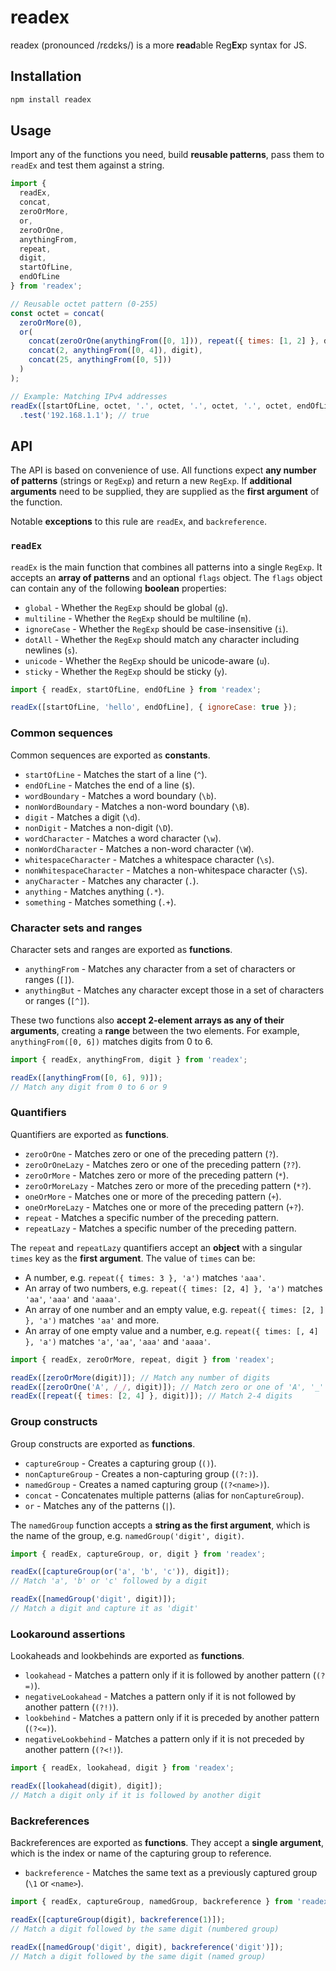 # readex

readex (pronounced /rɛdɛks/) is a more **read**able Reg**Ex**p syntax for JS.

## Installation

```bash
npm install readex
```

## Usage

Import any of the functions you need, build **reusable patterns**, pass them to `readEx` and test them against a string.

```js
import {
  readEx,
  concat,
  zeroOrMore,
  or,
  zeroOrOne,
  anythingFrom,
  repeat,
  digit,
  startOfLine,
  endOfLine
} from 'readex';

// Reusable octet pattern (0-255)
const octet = concat(
  zeroOrMore(0),
  or(
    concat(zeroOrOne(anythingFrom([0, 1])), repeat({ times: [1, 2] }, digit)),
    concat(2, anythingFrom([0, 4]), digit),
    concat(25, anythingFrom([0, 5]))
  )
);

// Example: Matching IPv4 addresses
readEx([startOfLine, octet, '.', octet, '.', octet, '.', octet, endOfLine])
  .test('192.168.1.1'); // true
```

## API

The API is based on convenience of use. All functions expect **any number of patterns** (strings or `RegExp`) and return a new `RegExp`. If **additional arguments** need to be supplied, they are supplied as the **first argument** of the function.

Notable **exceptions** to this rule are `readEx`, and `backreference`.

### `readEx`

`readEx` is the main function that combines all patterns into a single `RegExp`. It accepts an **array of patterns** and an optional `flags` object. The `flags` object can contain any of the following **boolean** properties:
- `global` - Whether the `RegExp` should be global (`g`).
- `multiline` - Whether the `RegExp` should be multiline (`m`).
- `ignoreCase` - Whether the `RegExp` should be case-insensitive (`i`).
- `dotAll` - Whether the `RegExp` should match any character including newlines (`s`).
- `unicode` - Whether the `RegExp` should be unicode-aware (`u`).
- `sticky` - Whether the `RegExp` should be sticky (`y`).

```js
import { readEx, startOfLine, endOfLine } from 'readex';

readEx([startOfLine, 'hello', endOfLine], { ignoreCase: true });
```

### Common sequences

Common sequences are exported as **constants**.

- `startOfLine` - Matches the start of a line (`^`).
- `endOfLine` - Matches the end of a line (`$`).
- `wordBoundary` - Matches a word boundary (`\b`).
- `nonWordBoundary` - Matches a non-word boundary (`\B`).
- `digit` - Matches a digit (`\d`).
- `nonDigit` - Matches a non-digit (`\D`).
- `wordCharacter` - Matches a word character (`\w`).
- `nonWordCharacter` - Matches a non-word character (`\W`).
- `whitespaceCharacter` - Matches a whitespace character (`\s`).
- `nonWhitespaceCharacter` - Matches a non-whitespace character (`\S`).
- `anyCharacter` - Matches any character (`.`).
- `anything` - Matches anything (`.*`).
- `something` - Matches something (`.+`).

### Character sets and ranges

Character sets and ranges are exported as **functions**.

- `anythingFrom` - Matches any character from a set of characters or ranges (`[]`).
- `anythingBut` - Matches any character except those in a set of characters or ranges (`[^]`).

These two functions also **accept 2-element arrays as any of their arguments**, creating a **range** between the two elements. For example, `anythingFrom([0, 6])` matches digits from 0 to 6.

```js
import { readEx, anythingFrom, digit } from 'readex';

readEx([anythingFrom([0, 6], 9)]);
// Match any digit from 0 to 6 or 9
```

### Quantifiers

Quantifiers are exported as **functions**.

- `zeroOrOne` - Matches zero or one of the preceding pattern (`?`).
- `zeroOrOneLazy` - Matches zero or one of the preceding pattern (`??`).
- `zeroOrMore` - Matches zero or more of the preceding pattern (`*`).
- `zeroOrMoreLazy` - Matches zero or more of the preceding pattern (`*?`).
- `oneOrMore` - Matches one or more of the preceding pattern (`+`).
- `oneOrMoreLazy` - Matches one or more of the preceding pattern (`+?`).
- `repeat` - Matches a specific number of the preceding pattern.
- `repeatLazy` - Matches a specific number of the preceding pattern.

The `repeat` and `repeatLazy` quantifiers accept an **object** with a singular `times` key as the **first argument**. The value of `times` can be:
- A number, e.g. `repeat({ times: 3 }, 'a')` matches `'aaa'`.
- An array of two numbers, e.g. `repeat({ times: [2, 4] }, 'a')` matches `'aa'`, `'aaa'` and `'aaaa'`.
- An array of one number and an empty value, e.g. `repeat({ times: [2, ] }, 'a')` matches `'aa'` and more.
- An array of one empty value and a number, e.g. `repeat({ times: [, 4] }, 'a')` matches `'a'`, `'aa'`, `'aaa'` and `'aaaa'`.

```js
import { readEx, zeroOrMore, repeat, digit } from 'readex';

readEx([zeroOrMore(digit)]); // Match any number of digits
readEx([zeroOrOne('A', /_/, digit)]); // Match zero or one of 'A', '_' or a digit
readEx([repeat({ times: [2, 4] }, digit)]); // Match 2-4 digits
```

### Group constructs

Group constructs are exported as **functions**.

- `captureGroup` - Creates a capturing group (`()`).
- `nonCaptureGroup` - Creates a non-capturing group (`(?:)`).
- `namedGroup` - Creates a named capturing group (`(?<name>)`).
- `concat` - Concatenates multiple patterns (alias for `nonCaptureGroup`).
- `or` - Matches any of the patterns (`|`).

The `namedGroup` function accepts a **string as the first argument**, which is the name of the group, e.g. `namedGroup('digit', digit)`.

```js
import { readEx, captureGroup, or, digit } from 'readex';

readEx([captureGroup(or('a', 'b', 'c')), digit]);
// Match 'a', 'b' or 'c' followed by a digit

readEx([namedGroup('digit', digit)]);
// Match a digit and capture it as 'digit'
```

### Lookaround assertions

Lookaheads and lookbehinds are exported as **functions**.

- `lookahead` - Matches a pattern only if it is followed by another pattern (`(?=)`).
- `negativeLookahead` - Matches a pattern only if it is not followed by another pattern (`(?!)`).
- `lookbehind` - Matches a pattern only if it is preceded by another pattern (`(?<=)`).
- `negativeLookbehind` - Matches a pattern only if it is not preceded by another pattern (`(?<!)`).

```js
import { readEx, lookahead, digit } from 'readex';

readEx([lookahead(digit), digit]);
// Match a digit only if it is followed by another digit
```

### Backreferences

Backreferences are exported as **functions**. They accept a **single argument**, which is the index or name of the capturing group to reference.

- `backreference` - Matches the same text as a previously captured group (`\1` or `<name>`).

```js
import { readEx, captureGroup, namedGroup, backreference } from 'readex';

readEx([captureGroup(digit), backreference(1)]);
// Match a digit followed by the same digit (numbered group)

readEx([namedGroup('digit', digit), backreference('digit')]);
// Match a digit followed by the same digit (named group)
```
